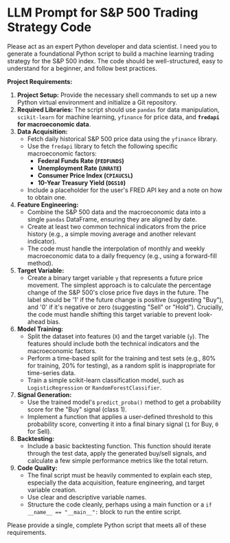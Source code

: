 # LLM Prompt for S&P 500 Trading Strategy Code

Please act as an expert Python developer and data scientist. I need you to generate a foundational Python script to build a machine learning trading strategy for the S&P 500 index. The code should be well-structured, easy to understand for a beginner, and follow best practices.

**Project Requirements:**

1.  **Project Setup:** Provide the necessary shell commands to set up a new Python virtual environment and initialize a Git repository.
2.  **Required Libraries:** The script should use `pandas` for data manipulation, `scikit-learn` for machine learning, `yfinance` for price data, and **`fredapi` for macroeconomic data**.
3.  **Data Acquisition:**
    * Fetch daily historical S&P 500 price data using the `yfinance` library.
    * Use the `fredapi` library to fetch the following specific macroeconomic factors:
        * **Federal Funds Rate (`FEDFUNDS`)**
        * **Unemployment Rate (`UNRATE`)**
        * **Consumer Price Index (`CPIAUCSL`)**
        * **10-Year Treasury Yield (`DGS10`)**
    * Include a placeholder for the user's FRED API key and a note on how to obtain one.
4.  **Feature Engineering:**
    * Combine the S&P 500 data and the macroeconomic data into a single `pandas` DataFrame, ensuring they are aligned by date.
    * Create at least two common technical indicators from the price history (e.g., a simple moving average and another relevant indicator).
    * The code must handle the interpolation of monthly and weekly macroeconomic data to a daily frequency (e.g., using a forward-fill method).
5.  **Target Variable:**
    * Create a binary target variable `y` that represents a future price movement. The simplest approach is to calculate the percentage change of the S&P 500's close price five days in the future. The label should be '1' if the future change is positive (suggesting "Buy"), and '0' if it's negative or zero (suggesting "Sell" or "Hold"). Crucially, the code must handle shifting this target variable to prevent look-ahead bias.
6.  **Model Training:**
    * Split the dataset into features (`X`) and the target variable (`y`). The features should include both the technical indicators and the macroeconomic factors.
    * Perform a time-based split for the training and test sets (e.g., 80% for training, 20% for testing), as a random split is inappropriate for time-series data.
    * Train a simple scikit-learn classification model, such as `LogisticRegression` or `RandomForestClassifier`.
7.  **Signal Generation:**
    * Use the trained model's `predict_proba()` method to get a probability score for the "Buy" signal (class 1).
    * Implement a function that applies a user-defined threshold to this probability score, converting it into a final binary signal (`1` for Buy, `0` for Sell).
8.  **Backtesting:**
    * Include a basic backtesting function. This function should iterate through the test data, apply the generated buy/sell signals, and calculate a few simple performance metrics like the total return.
9.  **Code Quality:**
    * The final script must be heavily commented to explain each step, especially the data acquisition, feature engineering, and target variable creation.
    * Use clear and descriptive variable names.
    * Structure the code cleanly, perhaps using a main function or a `if __name__ == "__main__":` block to run the entire script.

Please provide a single, complete Python script that meets all of these requirements.
